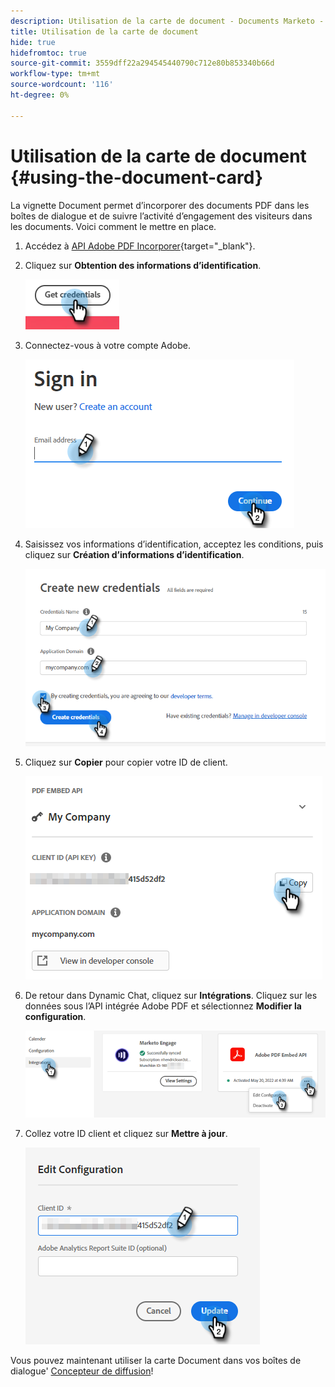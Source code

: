 ```yaml
---
description: Utilisation de la carte de document - Documents Marketo - Documentation du produit
title: Utilisation de la carte de document
hide: true
hidefromtoc: true
source-git-commit: 3559dff22a294545440790c712e80b853340b66d
workflow-type: tm+mt
source-wordcount: '116'
ht-degree: 0%

---
```


# Utilisation de la carte de document {#using-the-document-card}

La vignette Document permet d’incorporer des documents PDF dans les boîtes de dialogue et de suivre l’activité d’engagement des visiteurs dans les documents. Voici comment le mettre en place.

1. Accédez à [API Adobe PDF Incorporer](https://udp.adobe.io/document-services/apis/pdf-embed/){target=&quot;_blank&quot;}.

1. Cliquez sur **Obtention des informations d’identification**.

   ![](assets/using-the-document-card-1.png)

1. Connectez-vous à votre compte Adobe.

   ![](assets/using-the-document-card-2.png)

1. Saisissez vos informations d’identification, acceptez les conditions, puis cliquez sur **Création d’informations d’identification**.

   ![](assets/using-the-document-card-3.png)

1. Cliquez sur **Copier** pour copier votre ID de client.

   ![](assets/using-the-document-card-4.png)

1. De retour dans Dynamic Chat, cliquez sur **Intégrations**. Cliquez sur les données sous l’API intégrée Adobe PDF et sélectionnez **Modifier la configuration**.

   ![](assets/using-the-document-card-5.png)

1. Collez votre ID client et cliquez sur **Mettre à jour**.

   ![](assets/using-the-document-card-6.png)

Vous pouvez maintenant utiliser la carte Document dans vos boîtes de dialogue&#39; [Concepteur de diffusion](/help/marketo/product-docs/demand-generation/dynamic-chat/dialogues/stream-designer.md)!
